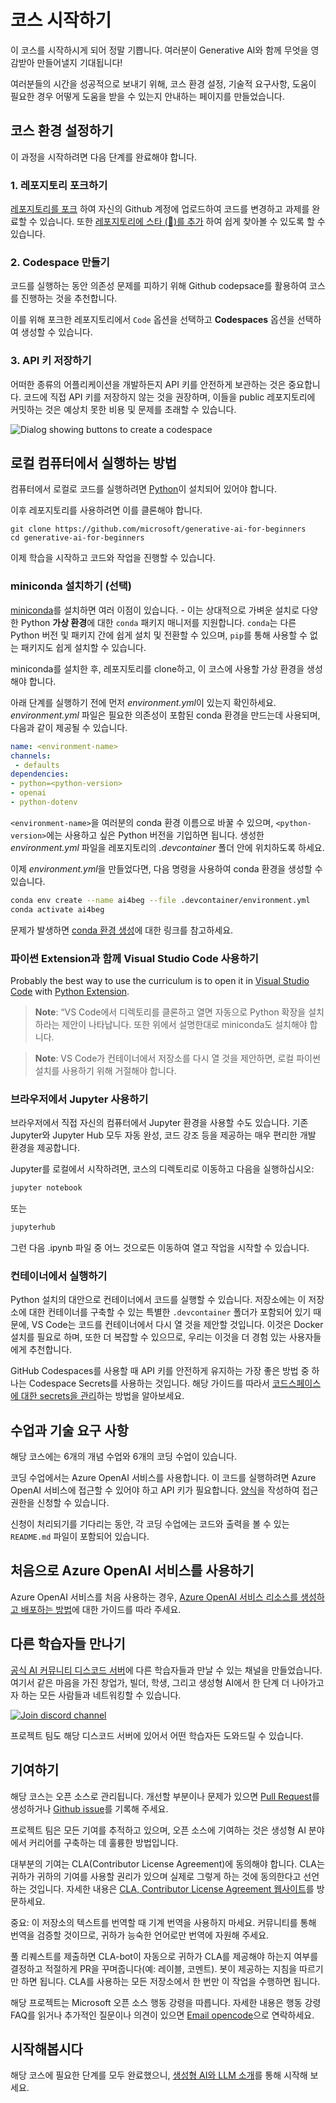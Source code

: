 # 코스 시작하기

이 코스를 시작하시게 되어 정말 기쁩니다. 여러분이 Generative AI와 함께 무엇을 영감받아 만들어낼지 기대됩니다!

여러분들의 시간을 성공적으로 보내기 위해, 코스 환경 설정, 기술적 요구사항, 도움이 필요한 경우 어떻게 도움을 받을 수 있는지 안내하는 페이지를 만들었습니다.

## 코스 환경 설정하기

이 과정을 시작하려면 다음 단계를 완료해야 합니다.


### 1. 레포지토리 포크하기

[레포지토리를 포크](https://github.com/microsoft/generative-ai-for-beginners/fork?wt.mc_id=studentamb_409460-koreyst) 하여 자신의 Github 계정에 업로드하여 코드를 변경하고 과제를 완료할 수 있습니다. 또한 [레포지토리에 스타 (🌟)를 추가](https://docs.github.com/en/get-started/exploring-projects-on-github/saving-repositories-with-stars?wt.mc_id=studentamb_409460-koreyst) 하여 쉽게 찾아볼 수 있도록 할 수 있습니다.

### 2. Codespace 만들기

코드를 실행하는 동안 의존성 문제를 피하기 위해 Github codepsace를 활용하여 코스를 진행하는 것을 추천합니다.

이를 위해 포크한 레포지토리에서 `Code` 옵션을 선택하고 **Codespaces** 옵션을 선택하여 생성할 수 있습니다.

### 3. API 키 저장하기

어떠한 종류의 어플리케이션을 개발하든지 API 키를 안전하게 보관하는 것은 중요합니다. 코드에 직접 API 키를 저장하지 않는 것을 권장하며, 이들을 public 레포지토리에 커밋하는 것은 예상치 못한 비용 및 문제를 초래할 수 있습니다.

![Dialog showing buttons to create a codespace](../../images/who-will-pay.webp?wt.mc_id=studentamb_409460-koreyst)

## 로컬 컴퓨터에서 실행하는 방법

컴퓨터에서 로컬로 코드를 실행하려면 [Python](https://www.python.org/downloads/?wt.mc_id=studentamb_409460-koreyst)이 설치되어 있어야 합니다.

이후 레포지토리를 사용하려면 이를 클론해야 합니다.

```shell
git clone https://github.com/microsoft/generative-ai-for-beginners
cd generative-ai-for-beginners
```

이제 학습을 시작하고 코드와 작업을 진행할 수 있습니다.

### miniconda 설치하기 (선택)
[miniconda](https://conda.io/en/latest/miniconda.html?wt.mc_id=studentamb_409460-koreyst)를 설치하면 여러  이점이 있습니다. - 이는 상대적으로 가벼운 설치로 다양한 Python **가상 환경**에 대한 `conda` 패키지 매니저를 지원합니다. `conda`는 다른 Python 버전 및 패키지 간에 쉽게 설치 및 전환할 수 있으며, `pip`를 통해 사용할 수 없는 패키지도 쉽게 설치할 수 있습니다.

miniconda를 설치한 후, 레포지토리를 clone하고, 이 코스에 사용할 가상 환경을 생성해야 합니다. 

아래 단계를 실행하기 전에 먼저 *environment.yml*이 있는지 확인하세요. *environment.yml* 파일은 필요한 의존성이 포함된 conda 환경을 만드는데 사용되며, 다음과 같이 제공될 수 있습니다.

```yml
name: <environment-name>
channels:  
 - defaults
dependencies:  
- python=<python-version>  
- openai  
- python-dotenv
```

`<environment-name>`을 여러분의 conda 환경 이름으로 바꿀 수 있으며, `<python-version>`에는 사용하고 싶은 Python 버전을 기입하면 됩니다. 생성한 *environment.yml* 파일을 레포지토리의 *.devcontainer* 폴더 안에 위치하도록 하세요.

이제 *environment.yml*을 만들었다면, 다음 명령을 사용하여 conda 환경을 생성할 수 있습니다.

```bash
conda env create --name ai4beg --file .devcontainer/environment.yml
conda activate ai4beg
```

문제가 발생하면 [conda 환경 생성](https://docs.conda.io/projects/conda/en/latest/user-guide/tasks/manage-environments.html?wt.mc_id=studentamb_409460-koreyst)에 대한 링크를 참고하세요.

### 파이썬 Extension과 함께 Visual Studio Code 사용하기

Probably the best way to use the curriculum is to open it in [Visual Studio Code](http://code.visualstudio.com/?wt.mc_id=studentamb_409460-koreyst) with [Python Extension](https://marketplace.visualstudio.com/items?itemName=ms-python.python&WT.mc_id=academic-105485-koreyst).

> **Note**: “VS Code에서 디렉토리를 클론하고 열면 자동으로 Python 확장을 설치하라는 제안이 나타납니다. 또한 위에서 설명한대로 miniconda도 설치해야 합니다.

> **Note**: VS Code가 컨테이너에서 저장소를 다시 열 것을 제안하면, 로컬 파이썬 설치를 사용하기 위해 거절해야 합니다.

### 브라우저에서 Jupyter 사용하기

브라우저에서 직접 자신의 컴퓨터에서 Jupyter 환경을 사용할 수도 있습니다. 기존 Jupyter와 Jupyter Hub 모두 자동 완성, 코드 강조 등을 제공하는 매우 편리한 개발 환경을 제공합니다.

Jupyter를 로컬에서 시작하려면, 코스의 디렉토리로 이동하고 다음을 실행하십시오:

```bash
jupyter notebook
```

또는

```bash
jupyterhub
```

그런 다음 .ipynb 파일 중 어느 것으로든 이동하여 열고 작업을 시작할 수 있습니다.

### 컨테이너에서 실행하기

Python 설치의 대안으로 컨테이너에서 코드를 실행할 수 있습니다. 저장소에는 이 저장소에 대한 컨테이너를 구축할 수 있는 특별한 `.devcontainer` 폴더가 포함되어 있기 때문에, VS Code는 코드를 컨테이너에서 다시 열 것을 제안할 것입니다. 이것은 Docker 설치를 필요로 하며, 또한 더 복잡할 수 있으므로, 우리는 이것을 더 경험 있는 사용자들에게 추천합니다.

GitHub Codespaces를 사용할 때 API 키를 안전하게 유지하는 가장 좋은 방법 중 하나는 Codespace Secrets를 사용하는 것입니다. 해당 가이드를 따라서 [코드스페이스에 대한 secrets을 관리](https://docs.github.com/en/codespaces/managing-your-codespaces/managing-secrets-for-your-codespaces?wt.mc_id=studentamb_409460-koreyst)하는 방법을 알아보세요.

## 수업과 기술 요구 사항

해당 코스에는 6개의 개념 수업와 6개의 코딩 수업이 있습니다.

코딩 수업에서는  Azure OpenAI 서비스를 사용합니다. 이 코드를 실행하려면 Azure OpenAI 서비스에 접근할 수 있어야 하고 API 키가 필요합니다. [양식](https://azure.microsoft.com/products/ai-services/openai-service?wt.mc_id=studentamb_409460-koreyst)을 작성하여 접근 권한을 신청할 수 있습니다.

신청이 처리되기를 기다리는 동안, 각 코딩 수업에는 코드와 출력을 볼 수 있는 `README.md` 파일이 포함되어 있습니다.

## 처음으로 Azure OpenAI 서비스를 사용하기

 Azure OpenAI 서비스를 처음 사용하는 경우, [Azure OpenAI 서비스 리소스를 생성하고 배포하는 방법](https://learn.microsoft.com/azure/ai-services/openai/how-to/create-resource?pivots=web-portal&WT.mc_id=academic-105485-koreyst)에 대한 가이드를 따라 주세요.

## 다른 학습자들 만나기

[공식 AI 커뮤니티 디스코드 서버](https://aka.ms/genai-discord?wt.mc_id=studentamb_409460-koreyst)에 다른 학습자들과 만날 수 있는 채널을 만들었습니다. 여기서 같은 마음을 가진 창업가, 빌더, 학생, 그리고 생성형 AI에서 한 단계 더 나아가고자 하는 모든 사람들과 네트워킹할 수 있습니다.

[![Join discord channel](https://dcbadge.limes.pink/api/server/ByRwuEEgH4)](https://aka.ms/genai-discord?wt.mc_id=studentamb_409460-koreyst)

프로젝트 팀도 해당 디스코드 서버에 있어서 어떤 학습자든 도와드릴 수 있습니다.

## 기여하기

해당 코스는 오픈 소스로 관리됩니다. 개선할 부분이나 문제가 있으면 [Pull Request](https://github.com/microsoft/generative-ai-for-beginners/pulls?wt.mc_id=studentamb_409460-koreyst)를 생성하거나 [Github issue](https://github.com/microsoft/generative-ai-for-beginners/issues?wt.mc_id=studentamb_409460-koreyst)를 기록해 주세요.

프로젝트 팀은 모든 기여를 추적하고 있으며, 오픈 소스에 기여하는 것은 생성형 AI 분야에서 커리어를 구축하는 데 훌륭한 방법입니다.

대부분의 기여는 CLA(Contributor License Agreement)에 동의해야 합니다. CLA는 귀하가 귀하의 기여를 사용할 권리가 있으며 실제로 그렇게 하는 것에 동의한다고 선언하는 것입니다. 자세한 내용은 [CLA, Contributor License Agreement 웹사이트](https://cla.microsoft.com?wt.mc_id=studentamb_409460-koreyst)를 방문하세요.

중요: 이 저장소의 텍스트를 번역할 때 기계 번역을 사용하지 마세요. 커뮤니티를 통해 번역을 검증할 것이므로, 귀하가 능숙한 언어로만 번역에 자원해 주세요.

풀 리퀘스트를 제출하면 CLA-bot이 자동으로 귀하가 CLA를 제공해야 하는지 여부를 결정하고 적절하게 PR을 꾸며줍니다(예: 레이블, 코멘트). 봇이 제공하는 지침을 따르기만 하면 됩니다. CLA를 사용하는 모든 저장소에서 한 번만 이 작업을 수행하면 됩니다.

해당 프로젝트는 Microsoft 오픈 소스 행동 강령을 따릅니다. 자세한 내용은 행동 강령 FAQ를 읽거나 추가적인 질문이나 의견이 있으면 [Email opencode](opencode@microsoft.com)으로 연락하세요.

## 시작해봅시다

해당 코스에 필요한 단계를 모두 완료했으니, [생성형 AI와 LLM 소개](../../../01-introduction-to-genai/translations/ko/README.md?wt.mc_id=studentamb_409460-koreyst)를 통해 시작해 보세요.